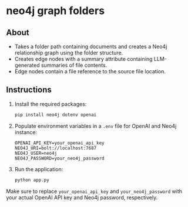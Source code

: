 # neo4j graph folders

## About
- Takes a folder path containing documents and creates a Neo4j relationship graph using the folder structure.
- Creates edge nodes with a summary attribute containing LLM-generated summaries of file contents.
- Edge nodes contain a file reference to the source file location.

## Instructions

1. Install the required packages:

    ```bash
    pip install neo4j dotenv openai
    ```

2. Populate environment variables in a `.env` file for OpenAI and Neo4j instance:

    ```env
    OPENAI_API_KEY=your_openai_api_key
    NEO4J_URI=bolt://localhost:7687
    NEO4J_USER=neo4j
    NEO4J_PASSWORD=your_neo4j_password
    ```

3. Run the application:

    ```bash
    python app.py
    ```

Make sure to replace `your_openai_api_key` and `your_neo4j_password` with your actual OpenAI API key and Neo4j password, respectively.
